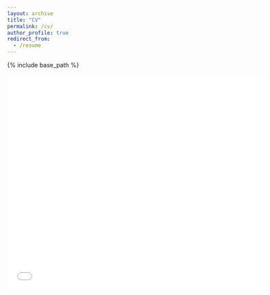 ```yaml
---
layout: archive
title: "CV"
permalink: /cv/
author_profile: true
redirect_from:
  - /resume
---
```


{% include base_path %}

<embed src="{{ 'files/cv.pdf' | relative_url }}" type="application/pdf" width="600px" height="500px" />
